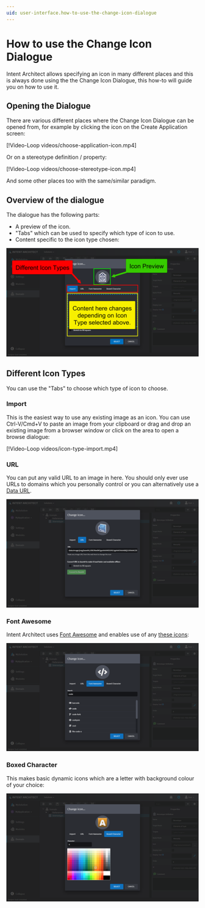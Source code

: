 ```yaml
---
uid: user-interface.how-to-use-the-change-icon-dialogue
---
```

# How to use the Change Icon Dialogue

Intent Architect allows specifying an icon in many different places and this is always done using the the Change Icon Dialogue, this how-to will guide you on how to use it.

## Opening the Dialogue

There are various different places where the Change Icon Dialogue can be opened from, for example by clicking the icon on the Create Application screen:

[!Video-Loop videos/choose-application-icon.mp4]

Or on a stereotype definition / property:

[!Video-Loop videos/choose-stereotype-icon.mp4]

And some other places too with the same/similar paradigm.

## Overview of the dialogue

The dialogue has the following parts:

- A preview of the icon.
- "Tabs" which can be used to specify which type of icon to use.
- Content specific to the icon type chosen:

![Overview of the dialogue](images/overview.png)

## Different Icon Types

You can use the "Tabs" to choose which type of icon to choose.

### Import

This is the easiest way to use any existing image as an icon. You can use Ctrl-V/Cmd+V to paste an image from your clipboard or drag and drop an existing image from a browser window or click on the area to open a browse dialogue:

[!Video-Loop videos/icon-type-import.mp4]

### URL

You can put any valid URL to an image in here. You should only ever use URLs to domains which you personally control or you can alternatively use a [Data URL](https://developer.mozilla.org/en-US/docs/Web/HTTP/Basics_of_HTTP/Data_URIs).

![URL Icon Type](images/icon-type-url.png)

### Font Awesome

Intent Architect uses [Font Awesome](https://fontawesome.com/) and enables use of any [these icons](https://fontawesome.com/icons):

![Font Awesome Icon Type](images/icon-type-font-awesome.png)

### Boxed Character

This makes basic dynamic icons which are a letter with background colour of your choice:

![Boxed Character Icon Type](images/icon-type-boxed-character.png)
